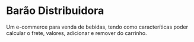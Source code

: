 # Barão Distribuidora

Um e-commerce para venda de bebidas, tendo como caracteríticas poder calcular o frete, valores, adicionar e remover do carrinho.

